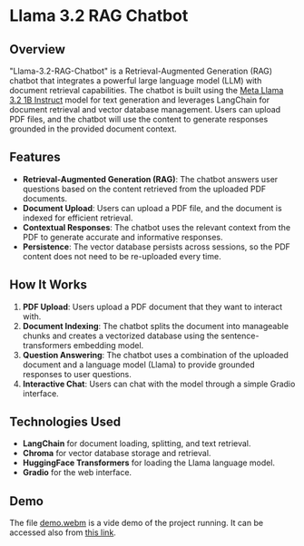 # Llama 3.2 RAG Chatbot

## Overview
"Llama-3.2-RAG-Chatbot" is a Retrieval-Augmented Generation (RAG) chatbot that integrates a powerful large language model (LLM) with document retrieval capabilities. The chatbot is built using the [Meta Llama 3.2 1B Instruct](https://huggingface.co/meta-llama/Llama-3.2-1B-Instruct) model for text generation and leverages LangChain for document retrieval and vector database management. Users can upload PDF files, and the chatbot will use the content to generate responses grounded in the provided document context.

## Features
- **Retrieval-Augmented Generation (RAG)**: The chatbot answers user questions based on the content retrieved from the uploaded PDF documents.
- **Document Upload**: Users can upload a PDF file, and the document is indexed for efficient retrieval.
- **Contextual Responses**: The chatbot uses the relevant context from the PDF to generate accurate and informative responses.
- **Persistence**: The vector database persists across sessions, so the PDF content does not need to be re-uploaded every time.

## How It Works
1. **PDF Upload**: Users upload a PDF document that they want to interact with.
2. **Document Indexing**: The chatbot splits the document into manageable chunks and creates a vectorized database using the sentence-transformers embedding model.
3. **Question Answering**: The chatbot uses a combination of the uploaded document and a language model (Llama) to provide grounded responses to user questions.
4. **Interactive Chat**: Users can chat with the model through a simple Gradio interface.

## Technologies Used
- **LangChain** for document loading, splitting, and text retrieval.
- **Chroma** for vector database storage and retrieval.
- **HuggingFace Transformers** for loading the Llama language model.
- **Gradio** for the web interface.

## Demo
The file [demo.webm](demo.webm) is a vide demo of the project running. It can be accessed also from [this link](https://drive.google.com/file/d/1hShtlHCtHIrriE6j8hS2pSp0NFHFDpk_/view?usp=sharing).
